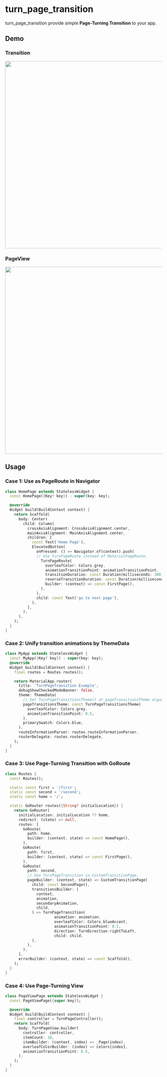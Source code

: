 # turn_page_transition
turn_page_transition provide simple **Page-Turning Transition** to your app.

## Demo
### Transition
<img src="https://user-images.githubusercontent.com/44453803/174470088-18e616cc-26ef-4e7d-aaf6-d1967f974722.gif" height="600px">

### PageView
<img src="https://user-images.githubusercontent.com/44453803/236710810-f13b9563-517c-4287-99c6-465cd231c1b7.gif" height="600px">

## Usage
### Case 1: Use as PageRoute in Navigator
```dart
class HomePage extends StatelessWidget {
  const HomePage({Key? key}) : super(key: key);

  @override
  Widget build(BuildContext context) {
    return Scaffold(
      body: Center(
        child: Column(
          crossAxisAlignment: CrossAxisAlignment.center,
          mainAxisAlignment: MainAxisAlignment.center,
          children: [
            const Text('Home Page'),
            ElevatedButton(
              onPressed: () => Navigator.of(context).push(
              // Use TurnPageRoute instead of MaterialPageRoute.
                TurnPageRoute(
                  overleafColor: Colors.grey,
                  animationTransitionPoint: animationTransitionPoint,
                  transitionDuration: const Duration(milliseconds: 300),
                  reverseTransitionDuration: const Duration(milliseconds: 300),
                  builder: (context) => const FirstPage(),
                ),
              ),
              child: const Text('go to next page'),
            ),
          ],
        ),
      ),
    );
  }
}
```

### Case 2: Unify transition animations by ThemeData
```dart
class MyApp extends StatelessWidget {
  const MyApp({Key? key}) : super(key: key);
  @override
  Widget build(BuildContext context) {
    final routes = Routes.routes();

    return MaterialApp.router(
      title: 'TurnPageTransition Example',
      debugShowCheckedModeBanner: false,
      theme: ThemeData(
        // Set TurnPageTransitionsTheme() at pageTransitionsTheme argument.
        pageTransitionsTheme: const TurnPageTransitionsTheme(
          overleafColor: Colors.grey,
          animationTransitionPoint: 0.5,
        ),
        primarySwatch: Colors.blue,
      ),
      routeInformationParser: routes.routeInformationParser,
      routerDelegate: routes.routerDelegate,
    );
  }
}
```

### Case 3: Use Page-Turning Transition with GoRoute
```dart
class Routes {
  const Routes();

  static const first = '/first';
  static const second = '/second';
  static const home = '/';

  static GoRouter routes({String? initialLocation}) {
    return GoRouter(
      initialLocation: initialLocation ?? home,
      redirect: (state) => null,
      routes: [
        GoRoute(
          path: home,
          builder: (context, state) => const HomePage(),
        ),
        GoRoute(
          path: first,
          builder: (context, state) => const FirstPage(),
        ),
        GoRoute(
          path: second,
          // Use TurnPageTransition in CustomTransitionPage.
          pageBuilder: (context, state) => CustomTransitionPage(
            child: const SecondPage(),
            transitionsBuilder: (
              context,
              animation,
              secondaryAnimation,
              child,
            ) => TurnPageTransition(
                      animation: animation,
                      overleafColor: Colors.blueAccent,
                      animationTransitionPoint: 0.5,
                      direction: TurnDirection.rightToLeft,
                      child: child,
            ),
          ),
        ),
      ],
      errorBuilder: (context, state) => const Scaffold(),
    );
  }
}
```

### Case 4: Use Page-Turning View
```dart
class PageViewPage extends StatelessWidget {
  const PageViewPage({super.key});

  @override
  Widget build(BuildContext context) {
    final controller = TurnPageController();
    return Scaffold(
      body: TurnPageView.builder(
        controller: controller,
        itemCount: 10,
        itemBuilder: (context, index) => _Page(index),
        overleafColorBuilder: (index) => colors[index],
        animationTransitionPoint: 0.5,
      ),
    );
  }
}
```